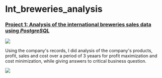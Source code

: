 # Int_breweries_analysis
### [Project 1: Analysis of the international breweries sales data using ***PostgreSQL***](https://github.com/Gbemeegar/International_breweries_analysis)


![](https://github.com/Gbemeegar/International_breweries_analysis/blob/main/Images/beer.jpg/Images/beer.jpg)


Using the company's records, I did analysis of the company's products, profit, sales and cost over a period of 3 yeaars for profit maximization and cost minimization, while giving answers to critical business question.


![](/https://github.com/Gbemeegar/International_breweries_analysis/blob/main/Images/beer.jpg)
